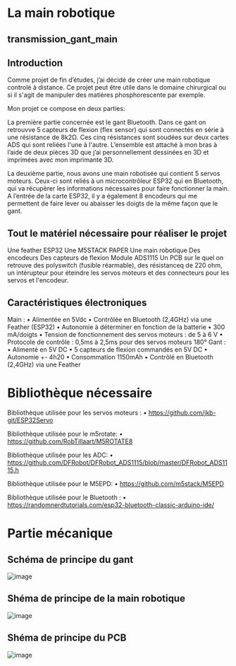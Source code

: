 # La main robotique

## transmission_gant_main

 ## Introduction
 Comme projet de fin d’études, j’ai décidé de créer une main robotique controlé à distance. 
 Ce projet peut être utile dans le domaine chirurgical ou si il s'agit de manipuler des matières phosphorescente par exemple.
 
Mon projet ce compose en deux parties:

La première partie concernée est le gant Bluetooth. 
Dans ce gant on retrouvve 5 capteurs de flexion (flex sensor) qui sont connectés en série à une résistance de 8k2Ω. Ces cinq résistances sont soudées sur deux cartes ADS qui sont reliées l'une à l'autre. 
L’ensemble est attaché à mon bras à l’aide de deux pièces 3D que j’ai personnellement dessinées en 3D et imprimées avec mon imprimante 3D. 

La deuxième partie, nous avons une main robotisée qui contient 5 servos moteurs. 
Ceux-ci sont reliés à un microcontrôleur ESP32 qui en Bluetooth, qui va récupèrer les informations nécessaires pour faire fonctionner la main. 
A l’entrée de la carte ESP32, il y a également 8 encodeurs qui me permettent de faire lever ou abaisser les doigts de la même façon que le gant. 

## Tout le matériel nécessaire pour réaliser le projet

Une feather ESP32
Une M5STACK PAPER
Une main robotique 
Des encodeurs 
Des capteurs de flexion 
Module ADS1115 
Un PCB sur le quel on retrouve des polyswitch (fusible réarmable), des résistanceq de 220 ohm, un intérupteur pour éteindre les servos moteurs et des connecteurs pour les servos et l'encodeur.

## Caractéristiques électroniques

Main :
• Alimentée en 5Vdc
• Contrôlée en Bluetooth (2,4GHz) via une Feather (ESP32)
• Autonomie à déterminer en fonction de la batterie
• 300 mA/doigts 
• Tension de fonctionnement des servos moteurs : de 5 à 6 V
• Protocole de contrôle : 0,5ms à 2,5ms pour des servos moteurs 180°
Gant :
• Alimenté en 5V DC
• 5 capteurs de flexion commandés en 5V DC
• Autonomie +- 4h20
• Consommation 1150mAh
• Contrôlé en Bluetooth (2,4GHz) via une Feather 

# Bibliothèque nécessaire

Bibliothèque utilisée pour les servos moteurs : 
•	https://github.com/jkb-git/ESP32Servo

Bibliothèque utilisée pour le m5rotate: 
•	https://github.com/RobTillaart/M5ROTATE8

Bibliothèque utilisée pour les ADC: 
•	https://github.com/DFRobot/DFRobot_ADS1115/blob/master/DFRobot_ADS1115.h

Bibliothèque utilisée pour le M5EPD: 
•	https://github.com/m5stack/M5EPD 

 Bibliothèque utilisée pour le Bluetooth : 
•	https://randomnerdtutorials.com/esp32-bluetooth-classic-arduino-ide/

# Partie mécanique

## Schéma de principe du gant 

![image](https://github.com/Thomas2809/transmission/assets/166612110/93310c57-e7f2-4853-92e2-c30dc33eae3a)

## Shéma de principe de la main robotique   

![image](https://github.com/Thomas2809/transmission/assets/166612110/11a5ead6-651d-49cb-8e9f-05609cc512b8)              


## Shéma de principe du PCB

![image](https://github.com/Thomas2809/transmission/assets/166612110/70e799e9-662f-41b8-b150-6f8a6a61cec8)

